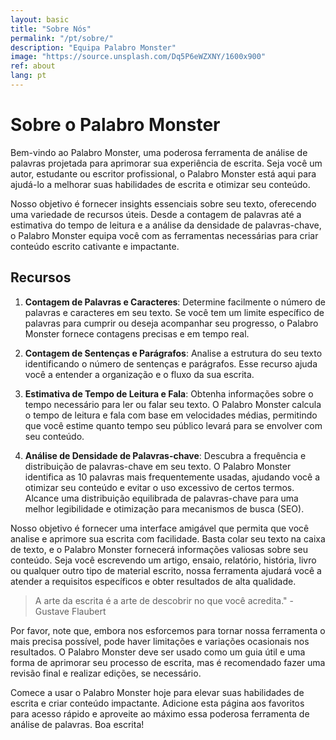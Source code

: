 ```yaml
---
layout: basic
title: "Sobre Nós"
permalink: "/pt/sobre/"
description: "Equipa Palabro Monster"
image: "https://source.unsplash.com/Dq5P6eWZXNY/1600x900"
ref: about
lang: pt
---
```


# Sobre o Palabro Monster

Bem-vindo ao Palabro Monster, uma poderosa ferramenta de análise de palavras projetada para aprimorar sua experiência de escrita. Seja você um autor, estudante ou escritor profissional, o Palabro Monster está aqui para ajudá-lo a melhorar suas habilidades de escrita e otimizar seu conteúdo.

Nosso objetivo é fornecer insights essenciais sobre seu texto, oferecendo uma variedade de recursos úteis. Desde a contagem de palavras até a estimativa do tempo de leitura e a análise da densidade de palavras-chave, o Palabro Monster equipa você com as ferramentas necessárias para criar conteúdo escrito cativante e impactante.

## Recursos

1. **Contagem de Palavras e Caracteres**: Determine facilmente o número de palavras e caracteres em seu texto. Se você tem um limite específico de palavras para cumprir ou deseja acompanhar seu progresso, o Palabro Monster fornece contagens precisas e em tempo real.

2. **Contagem de Sentenças e Parágrafos**: Analise a estrutura do seu texto identificando o número de sentenças e parágrafos. Esse recurso ajuda você a entender a organização e o fluxo da sua escrita.

3. **Estimativa de Tempo de Leitura e Fala**: Obtenha informações sobre o tempo necessário para ler ou falar seu texto. O Palabro Monster calcula o tempo de leitura e fala com base em velocidades médias, permitindo que você estime quanto tempo seu público levará para se envolver com seu conteúdo.

4. **Análise de Densidade de Palavras-chave**: Descubra a frequência e distribuição de palavras-chave em seu texto. O Palabro Monster identifica as 10 palavras mais frequentemente usadas, ajudando você a otimizar seu conteúdo e evitar o uso excessivo de certos termos. Alcance uma distribuição equilibrada de palavras-chave para uma melhor legibilidade e otimização para mecanismos de busca (SEO).

Nosso objetivo é fornecer uma interface amigável que permita que você analise e aprimore sua escrita com facilidade. Basta colar seu texto na caixa de texto, e o Palabro Monster fornecerá informações valiosas sobre seu conteúdo. Seja você escrevendo um artigo, ensaio, relatório, história, livro ou qualquer outro tipo de material escrito, nossa ferramenta ajudará você a atender a requisitos específicos e obter resultados de alta qualidade.

> A arte da escrita é a arte de descobrir no que você acredita." - Gustave Flaubert

Por favor, note que, embora nos esforcemos para tornar nossa ferramenta o mais precisa possível, pode haver limitações e variações ocasionais nos resultados. O Palabro Monster deve ser usado como um guia útil e uma forma de aprimorar seu processo de escrita, mas é recomendado fazer uma revisão final e realizar edições, se necessário.

Comece a usar o Palabro Monster hoje para elevar suas habilidades de escrita e criar conteúdo impactante. Adicione esta página aos favoritos para acesso rápido e aproveite ao máximo essa poderosa ferramenta de análise de palavras. Boa escrita!